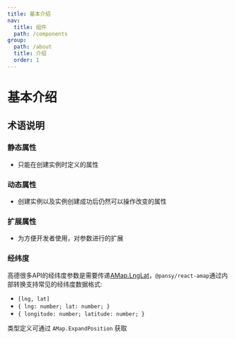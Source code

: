 ```yaml
---
title: 基本介绍
nav:
  title: 组件
  path: /components
group:
  path: /about
  title: 介绍
  order: 1
---
```


# 基本介绍

## 术语说明

### 静态属性

- 只能在创建实例时定义的属性

### 动态属性

- 创建实例以及实例创建成功后仍然可以操作改变的属性

### 扩展属性

- 为方便开发者使用，对参数进行的扩展

### 经纬度

高德很多API的经纬度参数是需要传递[AMap.LngLat](https://lbs.amap.com/api/javascript-api/reference/core#LngLat)，`@pansy/react-amap`通过内部转换支持常见的经纬度数据格式:

- `[lng, lat]`
- `{ lng: number; lat: number; }`
- `{ longitude: number; latitude: number; }`

类型定义可通过 `AMap.ExpandPosition` 获取
